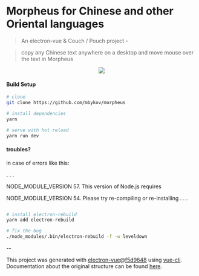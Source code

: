 # Morpheus for Chinese and other Oriental languages

> An electron-vue & Couch / Pouch project -

> copy any Chinese text anywhere on a desktop and move mouse over the text in Morpheus

 <p align="center"><img src="../../../screen.gif" /></p>

#### Build Setup

``` bash
# clone
git clone https://github.com/mbykov/morpheus

# install dependencies
yarn

# serve with hot reload
yarn run dev

```

#### troubles?

in case of errors like this:

. . .

NODE_MODULE_VERSION 57. This version of Node.js requires

NODE_MODULE_VERSION 54. Please try re-compiling or re-installing
. . .

``` bash

# install electron-rebuild
yarn add electron-rebuild

# fix the bug
./node_modules/.bin/electron-rebuild -f -w leveldown

```

--

This project was generated with [electron-vue](https://github.com/SimulatedGREG/electron-vue)@[f5d9648](https://github.com/SimulatedGREG/electron-vue/tree/f5d9648e169a3efef53159823cc7a4c7eb7221d1) using [vue-cli](https://github.com/vuejs/vue-cli). Documentation about the original structure can be found [here](https://simulatedgreg.gitbooks.io/electron-vue/content/index.html).
